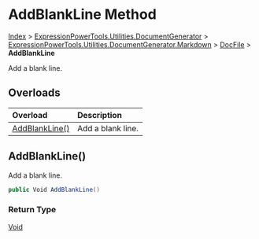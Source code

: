 ﻿# AddBlankLine Method

[Index](../index.md) > [ExpressionPowerTools.Utilities.DocumentGenerator](ExpressionPowerTools.Utilities.DocumentGenerator.a.md) > [ExpressionPowerTools.Utilities.DocumentGenerator.Markdown](ExpressionPowerTools.Utilities.DocumentGenerator.Markdown.n.md) > [DocFile](ExpressionPowerTools.Utilities.DocumentGenerator.Markdown.DocFile.cs.md) > **AddBlankLine**

Add a blank line.

## Overloads

| Overload | Description |
| :-- | :-- |
| [AddBlankLine()](#addblankline) | Add a blank line. |
## AddBlankLine()

Add a blank line.

```csharp
public Void AddBlankLine()
```

### Return Type

 [Void](https://docs.microsoft.com/dotnet/api/system.void) 


